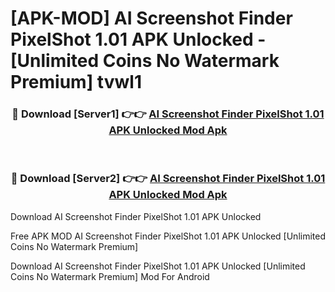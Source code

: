 # [APK-MOD] AI Screenshot Finder PixelShot 1.01 APK Unlocked - [Unlimited Coins No Watermark Premium] tvwl1



<div align="center">
<h3>🔴 Download [Server1] 👉👉 <a href="https://momento.my/?title=AI_Screenshot_Finder_PixelShot_1.01_APK_Unlocked">AI Screenshot Finder PixelShot 1.01 APK Unlocked Mod Apk</a></h3><br>

<h3>🔴 Download [Server2] 👉👉 <a href="https://momento.my/?title=AI_Screenshot_Finder_PixelShot_1.01_APK_Unlocked">AI Screenshot Finder PixelShot 1.01 APK Unlocked Mod Apk</a></h3>
</div>



Download AI Screenshot Finder PixelShot 1.01 APK Unlocked 

Free APK MOD AI Screenshot Finder PixelShot 1.01 APK Unlocked [Unlimited Coins No Watermark Premium]

Download AI Screenshot Finder PixelShot 1.01 APK Unlocked [Unlimited Coins No Watermark Premium] Mod For Android
